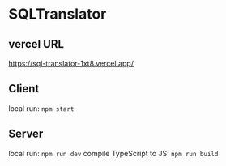 # SQLTranslator
## vercel URL
https://sql-translator-1xt8.vercel.app/


## Client
local run: `npm start`
## Server
local run: `npm run dev`
compile TypeScript to JS: `npm run build`
